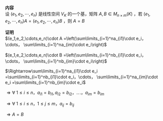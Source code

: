 **内容**    
设 $(e_1,e_2,\cdots,e_n)$ 是线性空间 $V_K$ 的一个基，矩阵 $A,B\in M_{n\times m}(K)$ ，若 $(e_1,e_2,\cdots,e_n)A=(e_1,e_2,\cdots,e_n)B$ ，则 $A=B$     
    
**证明**    
 $(e_1,e_2,\cdots,e_n)\cdot A    
=\left(\sum\limits_{i=1}^na_{i1}\cdot e_i，\cdots，    
\sum\limits_{i=1}^na_{im}\cdot e_i\right)$     
    
 $(e_1,e_2,\cdots,e_n)\cdot B    
=\left(\sum\limits_{i=1}^nb_{i1}\cdot e_i，\cdots，    
\sum\limits_{i=1}^nb_{im}\cdot e_i\right)$     
    
 $\Rightarrow\sum\limits_{i=1}^na_{i1}\cdot e_i    
=\sum\limits_{i=1}^nb_{i1}\cdot e_i，\cdots，    
\sum\limits_{i=1}^na_{im}\cdot e_i    
=\sum\limits_{i=1}^nb_{im}\cdot e_i$     
    
 $\Rightarrow\forall\ 1\le i\le n，a_{i1}=b_{i1}, a_{i2}=b_{i2}，    
\cdots，a_{im}=b_{im}$     
    
 $\Rightarrow\forall\ 1\le i\le n，1\le j\le m，    
a_{ij}=b_{ij}$     
    
 $\Rightarrow A=B$     
